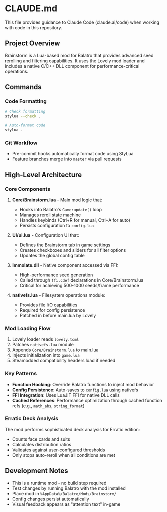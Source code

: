 # CLAUDE.md

This file provides guidance to Claude Code (claude.ai/code) when working with code in this repository.

## Project Overview

Brainstorm is a Lua-based mod for Balatro that provides advanced seed rerolling and filtering capabilities. It uses the Lovely mod loader and includes a native C/C++ DLL component for performance-critical operations.

## Commands

### Code Formatting
```bash
# Check formatting
stylua --check .

# Auto-format code
stylua .
```

### Git Workflow
- Pre-commit hooks automatically format code using StyLua
- Feature branches merge into `master` via pull requests

## High-Level Architecture

### Core Components

1. **Core/Brainstorm.lua** - Main mod logic that:
   - Hooks into Balatro's `Game:update()` loop
   - Manages reroll state machine
   - Handles keybinds (Ctrl+R for manual, Ctrl+A for auto)
   - Persists configuration to `config.lua`

2. **UI/ui.lua** - Configuration UI that:
   - Defines the Brainstorm tab in game settings
   - Creates checkboxes and sliders for all filter options
   - Updates the global config table

3. **Immolate.dll** - Native component accessed via FFI:
   - High-performance seed generation
   - Called through `ffi.cdef` declarations in Core/Brainstorm.lua
   - Critical for achieving 500-1000 seeds/frame performance

4. **nativefs.lua** - Filesystem operations module:
   - Provides file I/O capabilities
   - Required for config persistence
   - Patched in before main.lua by Lovely

### Mod Loading Flow

1. Lovely loader reads `lovely.toml`
2. Patches `nativefs.lua` module
3. Appends `Core/Brainstorm.lua` to main.lua
4. Injects initialization into `game.lua`
5. Steamodded compatibility headers load if needed

### Key Patterns

- **Function Hooking**: Override Balatro functions to inject mod behavior
- **Config Persistence**: Auto-saves to `config.lua` using nativefs
- **FFI Integration**: Uses LuaJIT FFI for native DLL calls
- **Cached References**: Performance optimization through cached function refs (e.g., `math_abs`, `string_format`)

### Erratic Deck Analysis

The mod performs sophisticated deck analysis for Erratic edition:
- Counts face cards and suits
- Calculates distribution ratios
- Validates against user-configured thresholds
- Only stops auto-reroll when all conditions are met

## Development Notes

- This is a runtime mod - no build step required
- Test changes by running Balatro with the mod installed
- Place mod in `%AppData%/Balatro/Mods/Brainstorm/`
- Config changes persist automatically
- Visual feedback appears as "attention text" in-game